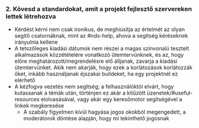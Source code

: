 ### 2. Kövesd a standardokat, amit a projekt fejlesztő szervereken lettek létrehozva

- Kérdést kérni nem csak ironikus, de meghiúsítja az értelmét az olyan segítő csatornáknak, mint az #nds-help, ahova a segítség kéréseknek irányulnia kellene
- A tetszőleges kiadási dátumok nem részei a magas színvonalú tesztelt alkalmazások közzétételére vonatkozó ütemtervünknek, és az, hogy előre meghatározott/megrendelésre elő álljanak, zavarja a kiadási ütemtervünket. Akik nem akarják, hogy ezek a korlátozások korlátozzák őket, inkább használjanak éjszakai buildeket, ha egy projektnél ez elérhető
- A kézfogva vezetés nem segítség; a felhasználóktól elvárt, hogy kutassanak a témák után, történjen ez akár a kitűzött üzenetek/#useful-resources elolvasásával, vagy akár egy keresőmotor segítségével a linkek megkeresése
    - A szabály figyelmen kívül hagyása jogos okokból megengedett, a moderátorok döntése alapján, hogy mi tekinthető jogosnak
